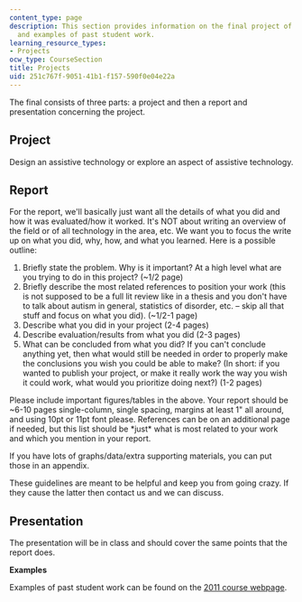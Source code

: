 ```yaml
---
content_type: page
description: This section provides information on the final project of the course
  and examples of past student work.
learning_resource_types:
- Projects
ocw_type: CourseSection
title: Projects
uid: 251c767f-9051-41b1-f157-590f0e04e22a
---
```


The final consists of three parts: a project and then a report and presentation concerning the project.

Project
-------

Design an assistive technology or explore an aspect of assistive technology.

Report
------

For the report, we'll basically just want all the details of what you did and how it was evaluated/how it worked. It's NOT about writing an overview of the field or of all technology in the area, etc. We want you to focus the write up on what you did, why, how, and what you learned. Here is a possible outline:

1.  Briefly state the problem. Why is it important? At a high level what are you trying to do in this project? (~1/2 page)
2.  Briefly describe the most related references to position your work (this is not supposed to be a full lit review like in a thesis and you don't have to talk about autism in general, statistics of disorder, etc. – skip all that stuff and focus on what you did). (~1/2-1 page)
3.  Describe what you did in your project (2-4 pages)
4.  Describe evaluation/results from what you did (2-3 pages)
5.  What can be concluded from what you did? If you can't conclude anything yet, then what would still be needed in order to properly make the conclusions you wish you could be able to make? (In short: if you wanted to publish your project, or make it really work the way you wish it could work, what would you prioritize doing next?) (1-2 pages)

Please include important figures/tables in the above. Your report should be ~6-10 pages single-column, single spacing, margins at least 1" all around, and using 10pt or 11pt font please. References can be on an additional page if needed, but this list should be \*just\* what is most related to your work and which you mention in your report.

If you have lots of graphs/data/extra supporting materials, you can put those in an appendix.

These guidelines are meant to be helpful and keep you from going crazy. If they cause the latter then contact us and we can discuss.

Presentation
------------

The presentation will be in class and should cover the same points that the report does.

**Examples**

Examples of past student work can be found on the [2011 course webpage](http://courses.media.mit.edu/2011spring/mas771/finalprojects.html).